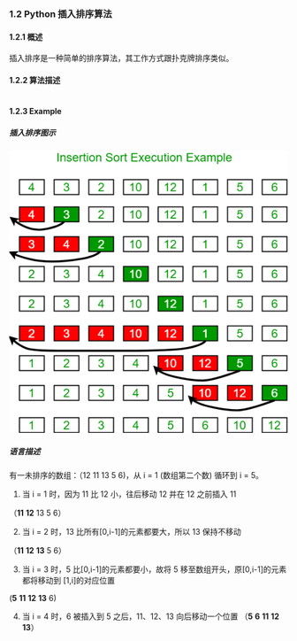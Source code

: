 ### 1.2 Python 插入排序算法
#### 1.2.1 概述
插入排序是一种简单的排序算法，其工作方式跟扑克牌排序类似。

#### 1.2.2 算法描述
```c++

```
#### 1.2.3 Example

##### 插入排序图示
![insetion_sort](../../images/insertionsort.png)

##### 语言描述

有一未排序的数组：（12 11 13 5 6)，从 i = 1 (数组第二个数) 循环到 i = 5。

1. 当 i = 1 时，因为 11 比 12 小，往后移动 12 并在 12 之前插入 11

（**11** **12** 13 5 6）

2. 当 i = 2 时，13 比所有[0,i-1]的元素都要大，所以 13 保持不移动

（**11** **12** **13** 5 6）

3. 当 i = 3 时，5 比[0,i-1]的元素都要小，故将 5 移至数组开头，原[0,i-1]的元素都将移动到 [1,i]的对应位置

(**5** **11** **12** **13** 6)

4. 当 i = 4 时，6 被插入到 5 之后，11、12、13 向后移动一个位置
（**5** **6** **11** **12** **13**）
